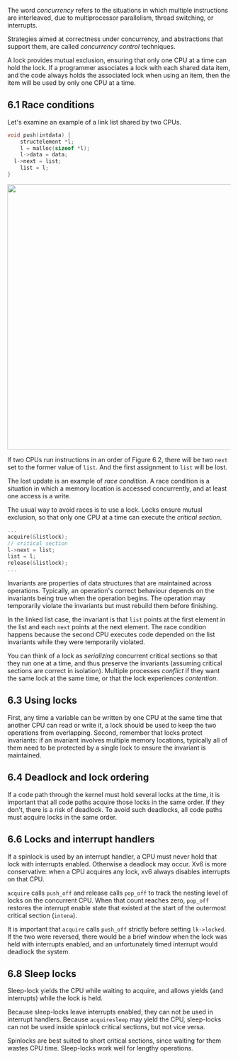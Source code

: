 The word *concurrency* refers to the situations in which multiple instructions are interleaved, due to multiprocessor parallelism, thread switching, or interrupts. 

Strategies aimed at correctness under concurrency, and abstractions that support them, are called *concurrency control* techniques. 

A lock provides mutual exclusion, ensuring that only one CPU at a time can hold the lock. If a programmer associates a lock with each shared data item, and the code always holds the associated lock when using an item, then the item will be used by only one CPU at a time. 

## 6.1 Race conditions

Let's examine an example of a link list shared by two CPUs.

```c
void push(intdata) {
	structelement *l;
 	l = malloc(sizeof *l);
 	l->data = data;
  l->next = list;
 	list = l;
}
```

<img src = "\picutres\8.png" width = 600>

If two CPUs run instructions in an order of Figure 6.2, there will be two `next` set to the former value of `list`. And the first assignment to `list` will be lost. 

The lost update is an example of *race condition*. A race condition is a situation in which a memory location is accessed concurrently, and at least one access is a write. 

The usual way to avoid races is to use a lock. Locks ensure mutual exclusion, so that only one CPU at a time can execute the *critical section*.

```c
...
acquire(&listlock);
// critical section
l->next = list;
list = l;
release(&listlock);
...
```

Invariants are properties of data structures that are maintained across operations. Typically, an operation's correct behaviour depends on the invariants being true when the operation begins. The operation may temporarily violate the invariants but must rebuild them before finishing. 

In the linked list case, the invariant is that `list` points at the first element in the list and each `next` points at the next element. The race condition happens because the second CPU executes code depended on the list invariants while they were temporarily violated. 

You can think of a lock as *serializing* concurrent critical sections so that they run one at a time, and thus preserve the invariants (assuming critical sections are correct in isolation). Multiple processes *conflict* if they want the same lock at the same time, or that the lock experiences *contention*.

## 6.3 Using locks

First, any time a variable can be written by one CPU at the same time that another CPU can read or write it, a lock should be used to keep the two operations from overlapping. Second, remember that locks protect invariants: if an invariant involves multiple memory locations, typically all of them need to be protected by a single lock to ensure the invariant is maintained.

## 6.4 Deadlock and lock ordering

If a code path through the kernel must hold several locks at the time, it is important that all code paths acquire those locks in the same order. If they don't, there is a risk of deadlock. To avoid such deadlocks, all code paths must acquire locks in the same order.

## 6.6 Locks and interrupt handlers

If a spinlock is used by an interrupt handler, a CPU must never hold that lock with interrupts enabled. Otherwise a deadlock may occur. Xv6 is more conservative: when a CPU acquires any lock, xv6 always disables interrupts on that CPU.

`acquire` calls `push_off` and release calls `pop_off` to track the nesting level of locks on the concurrent CPU. When that count reaches zero, `pop_off` restores the interrupt enable state that existed at the start of the outermost critical section (`intena`).

It is important that `acquire` calls `push_off` strictly before setting `lk->locked`. If the two were reversed, there would be a brief window when the lock was held with interrupts enabled, and an unfortunately timed interrupt would deadlock the system.

## 6.8 Sleep locks

Sleep-lock yields the CPU while waiting to acquire, and allows yields (and interrupts) while the lock is held.

Because sleep-locks leave interrupts enabled, they can not be used in interrupt handlers. Because `acquiresleep` may yield the CPU, sleep-locks can not be used inside spinlock critical sections, but not vice versa.

Spinlocks are best suited to short critical sections, since waiting for them wastes CPU time. Sleep-locks work well for lengthy operations. 

